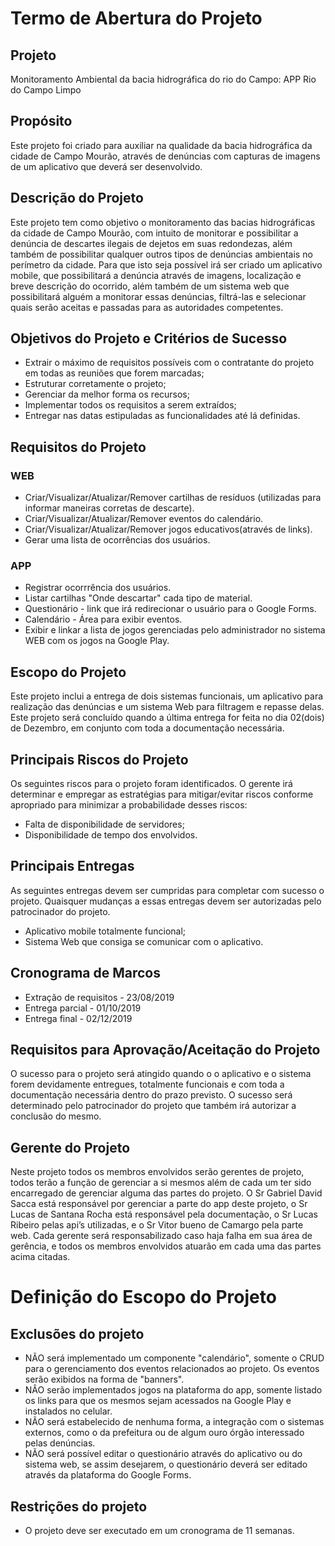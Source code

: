 # Termo de Abertura do Projeto

## Projeto 
Monitoramento Ambiental da bacia hidrográfica do rio do Campo: APP Rio do Campo Limpo

## Propósito
Este projeto foi criado para auxiliar na qualidade da bacia hidrográfica da cidade de Campo Mourão, através de denúncias com capturas de imagens de um aplicativo que deverá ser desenvolvido.

## Descrição do Projeto
Este projeto tem como objetivo o monitoramento das bacias hidrográficas da cidade de Campo Mourão, com intuito de monitorar e possibilitar a denúncia de descartes ilegais de dejetos em suas redondezas, além também de possibilitar qualquer outros tipos de denúncias ambientais no perímetro da cidade. Para que isto seja possível irá ser criado um aplicativo mobile, que possibilitará a denúncia através de imagens, localização e breve descrição do ocorrido, além também de um sistema web que possibilitará alguém a monitorar essas denúncias, filtrá-las e selecionar quais serão aceitas e passadas para as autoridades competentes.

## Objetivos do Projeto e Critérios de Sucesso
- Extrair o máximo de requisitos possíveis com o contratante do projeto em todas as reuniões que forem marcadas;
- Estruturar corretamente o projeto;
- Gerenciar da melhor forma os recursos;
- Implementar todos os requisitos a serem extraídos;
- Entregar nas datas estipuladas as funcionalidades até lá definidas.

## Requisitos do Projeto
  ### WEB
  - Criar/Visualizar/Atualizar/Remover cartilhas de resíduos (utilizadas para informar maneiras corretas de descarte).
  - Criar/Visualizar/Atualizar/Remover eventos do calendário.
  - Criar/Visualizar/Atualizar/Remover jogos educativos(através de links).
  - Gerar uma lista de ocorrências dos usuários.

  ### APP
  - Registrar ocorrrência dos usuários.
  - Listar cartilhas "Onde descartar" cada tipo de material.
  - Questionário - link que irá redirecionar o usuário para o Google Forms.
  - Calendário - Área para exibir eventos.
  - Exibir e linkar a lista de jogos gerenciadas pelo administrador no sistema WEB com os jogos na Google Play.
    
## Escopo do Projeto
Este projeto inclui a entrega de dois sistemas funcionais, um aplicativo para realização das denúncias e um sistema Web para filtragem e repasse delas. Este projeto será concluído quando a última entrega for feita no dia 02(dois) de Dezembro, em conjunto com toda a documentação necessária.

## Principais Riscos do Projeto
Os seguintes riscos para o projeto foram identificados. O gerente irá determinar e empregar as estratégias para mitigar/evitar riscos conforme apropriado para minimizar a probabilidade desses riscos:

- Falta de disponibilidade de servidores;
- Disponibilidade de tempo dos envolvidos.

## Principais Entregas
As seguintes entregas devem ser cumpridas para completar com sucesso o projeto. Quaisquer mudanças a essas entregas devem ser autorizadas pelo patrocinador do projeto.

- Aplicativo mobile totalmente funcional;
- Sistema Web que consiga se comunicar com o aplicativo.

## Cronograma de Marcos
- Extração de requisitos - 23/08/2019
- Entrega parcial - 01/10/2019
- Entrega final - 02/12/2019

## Requisitos para Aprovação/Aceitação do Projeto
O sucesso para o projeto será atingido quando o o aplicativo e o sistema forem devidamente entregues, totalmente funcionais e com toda a documentação necessária dentro do prazo previsto. O sucesso será determinado pelo patrocinador do projeto que também irá autorizar a conclusão do mesmo.

## Gerente do Projeto
Neste projeto todos os membros envolvidos serão gerentes de projeto, todos terão a função de gerenciar a si mesmos além de cada um ter sido encarregado de gerenciar alguma das partes do projeto. O Sr Gabriel David Sacca está responsável por gerenciar a parte do app deste projeto, o Sr Lucas de Santana Rocha está responsável pela documentação, o Sr Lucas Ribeiro pelas api’s utilizadas, e o Sr Vitor bueno de Camargo pela parte web. Cada gerente será responsabilizado caso haja falha em sua área de gerência, e todos os membros envolvidos atuarão em cada uma das partes acima citadas.

# Definição do Escopo do Projeto

## Exclusões do projeto
- NÃO será implementado um componente "calendário", somente o CRUD para o gerenciamento dos eventos relacionados ao projeto. Os eventos serão exibidos na forma de "banners".
- NÂO serão implementados jogos na plataforma do app, somente listado os links para que os mesmos sejam acessados na Google Play e instalados no celular.
- NÃO será estabelecido de nenhuma forma, a integração com o sistemas externos, como o da prefeitura ou de algum ouro órgão interessado pelas denúncias.
- NÃO será possível editar o questionário através do aplicativo ou do sistema web, se assim desejarem, o questionário deverá ser editado através da plataforma do Google Forms.

## Restrições do projeto
- O projeto deve ser executado em um cronograma de 11 semanas.
